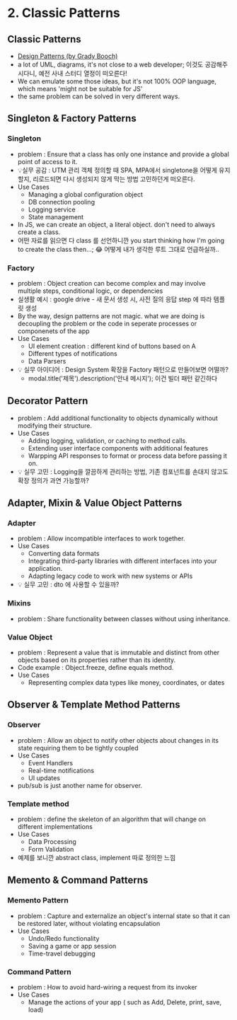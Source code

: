 # 2. Classic Patterns

## Classic Patterns
- [Design Patterns (by Grady Booch)](https://www.amazon.com/Design-Patterns-Elements-Reusable-Object-Oriented/dp/0201633612)
- a lot of UML, diagrams, it's not close to a web developer; 이것도 공감해주시다니, 예전 사내 스터디 열정이 떠오른다!
- We can emulate some those ideas, but it's not 100% OOP language, which means 'might not be suitable for JS'
- the same problem can be solved in very different ways.



## Singleton & Factory Patterns
### Singleton

- problem : Ensure that a class has only one instance and provide a global point of access to it.
- 💡실무 공감 : UTM 관리 객체 정의할 때 SPA, MPA에서 singletone을 어떻게 유지할지, 리로드되면 다시 생성되지 않게 막는 방법 고민하던게 떠오른다.
- Use Cases
   - Managing a global configuration object
   - DB connection pooling
   - Logging service
   - State management
- In JS, we can create an object, a literal object. don't need to always create a class.
- 어떤 자료를 읽으면 다 class 를 선언하니깐 you start thinking how I'm going to create the class then...; 😂 어떻게 내가 생각한 루트 그대로 언급하실까.. 

### Factory
- problem : Object creation can become complex and may involve multiple steps, conditional logic, or dependencies
- 실생활 예시 : google drive - 새 문서 생성 시, 사전 질의 응답 step 에 따라 템플릿 생성
- By the way, design patterns are not magic. what we are doing is decoupling the problem or the code in seperate processes or componenets of the app
- Use Cases
   - UI element creation : different kind of buttons based on A
   - Different types of notifications
   - Data Parsers
- 💡 실무 아이디어 : Design System 확장을 Factory 패턴으로 만들어보면 어떨까?
   - modal.title('제목').description('안내 메시지'); 이건 빌더 패턴 같긴하다



## Decorator Pattern
- problem : Add additional functionality to objects dynamically without modifying their structure.
- Use Cases
   - Adding logging, validation, or caching to method calls.
   - Extending user interface components with additional features
   - Warpping API responses to format or process data before passing it on.
- 💡 실무 고민 : Logging을 깔끔하게 관리하는 방법, 기존 컴포넌트를 손대지 않고도 확장 정의가 과연 가능할까?



## Adapter, Mixin & Value Object Patterns
### Adapter
- problem : Allow incompatible interfaces to work together. 
- Use Cases
   - Converting data formats
   - Integrating third-party libraries with different interfaces into your application.
   - Adapting legacy code to work with new systems or APIs
- 💡 실무 고민 : dto 에 사용할 수 있을까?


### Mixins
- problem : Share functionality between classes without using inheritance.

### Value Object
- problem : Represent a value that is immutable and distinct from other objects based on its properties rather than its identity.
- Code example : Object.freeze, define equals method.
- Use Cases
   - Representing complex data types like money, coordinates, or dates



## Observer & Template Method Patterns
### Observer
- problem : Allow an object to notify other objects about changes in its state requiring them to be tightly coupled
- Use Cases
   - Event Handlers
   - Real-time notifications
   - UI updates
- pub/sub is just another name for observer.


### Template method
- problem : define the skeleton of an algorithm that will change on different implementations
- Use Cases
   - Data Processing
   - Form Validation
- 예제를 보니깐 abstract class, implement 따로 정의한 느낌



## Memento & Command Patterns
### Memento Pattern
- problem : Capture and externalize an object's internal state so that it can be restored later, without violating encapsulation
- Use Cases
   - Undo/Redo functionality
   - Saving a game or app session
   - Time-travel debugging


### Command Pattern
- problem : How to avoid hard-wiring a request from its invoker
- Use Cases
   - Manage the actions of your app ( such as Add, Delete, print, save, load)